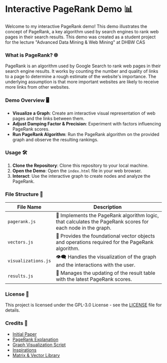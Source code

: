 # Interactive PageRank Demo 📊

Welcome to my interactive PageRank demo! This demo illustrates the concept of PageRank, a key algorithm used by search engines to rank web pages in their search results.
This demo was created as a student project for the lecture "Advanced Data Mining & Web Mining" at DHBW CAS

### What is PageRank? 🌐

PageRank is an algorithm used by Google Search to rank web pages in their search engine results. It works by counting the number and quality of links to a page to determine a rough estimate of the website's importance. The underlying assumption is that more important websites are likely to receive more links from other websites.

### Demo Overview 🖥️

- **Visualize a Graph**: Create am interactive visual representation of web pages and the links between them.
- **Adjust Damping Factor & Precision**: Experiment with factors influencing PageRank scores.
- **Run PageRank Algorithm**: Run the PageRank algorithm on the provided graph and observe the resulting rankings.

### Usage 🛠️

1. **Clone the Repository**: Clone this repository to your local machine.
2. **Open the Demo**: Open the `index.html` file in your web browser.
3. **Interact**: Use the interactive graph to create nodes and analyze the PageRank.

### File Structure 📁

| File Name              | Description                                                                             |
|------------------------|-----------------------------------------------------------------------------------------|
| `pagerank.js`          | 🧠 Implements the PageRank algorithm logic, that calculates the PageRank scores for each node in the graph. |
| `vectors.js`           | 📐 Provides the foundational vector objects and operations required for the PageRank algorithm. |
| `visualizations.js`    | 👁️‍🗨️ Handles the visualization of the graph and the interactions with the user.        |
| `results.js`           | 🔄 Manages the updating of the result table with the latest PageRank scores.  |


### License 📝

This project is licensed under the GPL-3.0 License - see the [LICENSE](LICENSE) file for details.

### Credits 🙏

- [Initial Paper](https://www.sciencedirect.com/science/article/abs/pii/S016975529800110X)
- [PageRank Explanation](https://www.youtube.com/watch?v=urKLHNhUEQ0)
- [Graph Visualization Script](http://bl.ocks.org/rkirsling/5001347)
- [Inspirations](https://github.com/nuric)
- [Matrix & Vector Library](http://sylvester.jcoglan.com)
